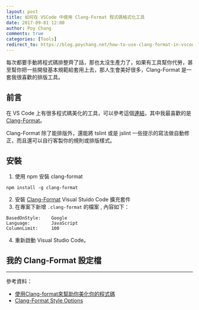 ```yaml
---
layout: post
title: 如何在 VSCode 中使用 Clang-Format 程式碼格式化工具
date: 2017-09-01 12:00
author: Poy Chang
comments: true
categories: [Tools]
redirect_to: https://blog.poychang.net/how-to-use-clang-format-in-vscode/
---
```


每次都要手動將程式碼排整齊了話，那也太沒生產力了，如果有工具幫你代勞，甚至幫你把一些開發基本規範給套用上去，那人生會美好很多，Clang-Format 是一套我很喜歡的排版工具。

## 前言

在 VS Code 上有很多程式碼美化的工具，可以參考這個[連結](https://marketplace.visualstudio.com/search?target=VSCode&category=Formatters&sortBy=Downloads)，其中我最喜歡的是 [Clang-Format](https://marketplace.visualstudio.com/items?itemName=xaver.clang-format)。

Clang-Format 除了能排版外，還能將 tslint 或是 jslint 一些提示的寫法做自動修正，而且還可以自行客製你的規則或排版樣式。

## 安裝

1. 使用 npm 安裝 clang-format
```
npm install -g clang-format
```

2. 安裝 [Clang-Format](https://marketplace.visualstudio.com/items?itemName=xaver.clang-format) Visual Stuido Code 擴充套件
3. 在專案下新增 `.clang-format` 的檔案 , 內容如下：
```
BasedOnStyle:    Google
Language:        JavaScript
ColumnLimit:     100
```

4. 重新啟動 Visual Studio Code。

## 我的 Clang-Format 設定檔

<script src="https://gist.github.com/poychang/a7e01e342b1dd3fbb24f087712bbaaea.js"></script>

----------

參考資料：

* [使用Clang-format來幫助你美化你的程式碼](https://forum.angular.tw/t/topic/235/2)
* [Clang-Format Style Options](https://clang.llvm.org/docs/ClangFormatStyleOptions.html)
